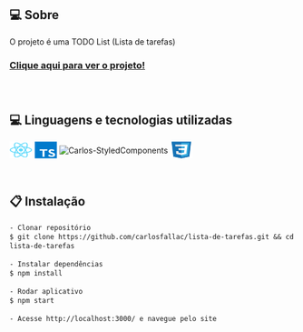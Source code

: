 ## 💻 Sobre

O projeto é uma TODO List (Lista de tarefas)
<br>
<h3 align="left"><a href="https://lista-de-tarefas-carlosfallac.vercel.app/" target="_blank" rel="noopener noreferrer">Clique aqui para ver o projeto!</a><h3>
<br>



## 💻 Linguagens e tecnologias utilizadas
<p align="left"> 
<img align="center" alt="Carlos-React" height="30" width="40" src="https://raw.githubusercontent.com/devicons/devicon/master/icons/react/react-original.svg">
<img align="center" alt="Carlos-TypeScript" height="30" width="40" src="https://github.com/devicons/devicon/blob/master/icons/typescript/typescript-original.svg">
<img align="center" alt="Carlos-StyledComponents" height="30" width="40" src="https://miro.medium.com/max/318/1*p1TndLk3UsGPBsM7qHPZIw.png"/>
<img align="center" alt="Carlos-CSS" height="30" width="40" src="https://raw.githubusercontent.com/devicons/devicon/master/icons/css3/css3-original.svg">
</p>
<br>


## 📋 Instalação

    - Clonar repositório
    $ git clone https://github.com/carlosfallac/lista-de-tarefas.git && cd lista-de-tarefas

    - Instalar dependências
    $ npm install

    - Rodar aplicativo
    $ npm start

    - Acesse http://localhost:3000/ e navegue pelo site
